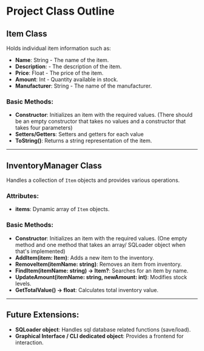 # Project Class Outline

## Item Class

Holds individual item information such as:

- **Name**: String - The name of the item.
- **Description**: - The description of the item.
- **Price**: Float - The price of the item.
- **Amount**: Int - Quantity available in stock.
- **Manufacturer**: String - The name of the manufacturer.

### Basic Methods:

- **Constructor**: Initializes an item with the required values. (There should be an empty constructor that takes no values and a constructor that takes four parameters)
- **Setters/Getters**: Setters and getters for each value
- **ToString()**: Returns a string representation of the item.

---

## InventoryManager Class

Handles a collection of `Item` objects and provides various operations.

### Attributes:

- **items**: Dynamic array of `Item` objects.

### Basic Methods:

- **Constructor**: Initializes an item with the required values. (One empty method and one method that takes an array/ SQLoader object when that's implemented)
- **AddItem(item: Item)**: Adds a new item to the inventory.
- **RemoveItem(itemName: string)**: Removes an item from inventory.
- **FindItem(itemName: string) -> Item?**: Searches for an item by name.
- **UpdateAmount(itemName: string, newAmount: int)**: Modifies stock levels.
- **GetTotalValue() -> float**: Calculates total inventory value.


---
## Future Extensions:

- **SQLoader object**: Handles sql database related functions (save/load).
- **Graphical Interface / CLI dedicated object**: Provides a frontend for interaction.

